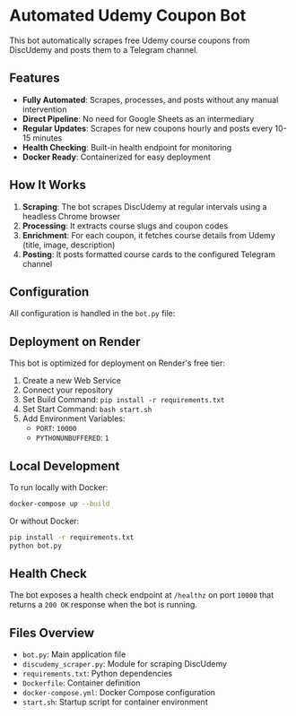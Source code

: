 # Automated Udemy Coupon Bot

This bot automatically scrapes free Udemy course coupons from DiscUdemy and posts them to a Telegram channel.

## Features

- **Fully Automated**: Scrapes, processes, and posts without any manual intervention
- **Direct Pipeline**: No need for Google Sheets as an intermediary
- **Regular Updates**: Scrapes for new coupons hourly and posts every 10-15 minutes
- **Health Checking**: Built-in health endpoint for monitoring
- **Docker Ready**: Containerized for easy deployment

## How It Works

1. **Scraping**: The bot scrapes DiscUdemy at regular intervals using a headless Chrome browser
2. **Processing**: It extracts course slugs and coupon codes
3. **Enrichment**: For each coupon, it fetches course details from Udemy (title, image, description)
4. **Posting**: It posts formatted course cards to the configured Telegram channel

## Configuration

All configuration is handled in the `bot.py` file:

## Deployment on Render

This bot is optimized for deployment on Render's free tier:

1. Create a new Web Service
2. Connect your repository
3. Set Build Command: `pip install -r requirements.txt`
4. Set Start Command: `bash start.sh`
5. Add Environment Variables:
   - `PORT`: `10000`
   - `PYTHONUNBUFFERED`: `1`

## Local Development

To run locally with Docker:

```bash
docker-compose up --build
```

Or without Docker:

```bash
pip install -r requirements.txt
python bot.py
```

## Health Check

The bot exposes a health check endpoint at `/healthz` on port `10000` that returns a `200 OK` response when the bot is running.

## Files Overview

- `bot.py`: Main application file
- `discudemy_scraper.py`: Module for scraping DiscUdemy
- `requirements.txt`: Python dependencies
- `Dockerfile`: Container definition
- `docker-compose.yml`: Docker Compose configuration
- `start.sh`: Startup script for container environment